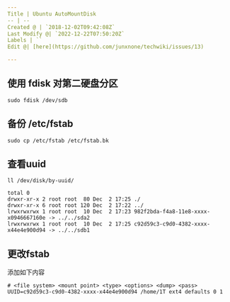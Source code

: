 ```yaml
---
Title | Ubuntu AutoMountDisk
-- | --
Created @ | `2018-12-02T09:42:08Z`
Last Modify @| `2022-12-22T07:50:20Z`
Labels | ``
Edit @| [here](https://github.com/junxnone/techwiki/issues/13)

---
```

## 使用 fdisk 对第二硬盘分区

```
sudo fdisk /dev/sdb
```

## 备份 /etc/fstab

```
sudo cp /etc/fstab /etc/fstab.bk
```

## 查看uuid

```
ll /dev/disk/by-uuid/
```
```
total 0
drwxr-xr-x 2 root root  80 Dec  2 17:25 ./
drwxr-xr-x 6 root root 120 Dec  2 17:22 ../
lrwxrwxrwx 1 root root  10 Dec  2 17:23 982f2bda-f4a8-11e8-xxxx-x0946667160e -> ../../sda2
lrwxrwxrwx 1 root root  10 Dec  2 17:25 c92d59c3-c9d0-4382-xxxx-x44e4e900d94 -> ../../sdb1
```

## 更改fstab

添加如下内容

```
# <file system> <mount point> <type> <options> <dump> <pass>
UUID=c92d59c3-c9d0-4382-xxxx-x44e4e900d94 /home/1T ext4 defaults 0 1

```

